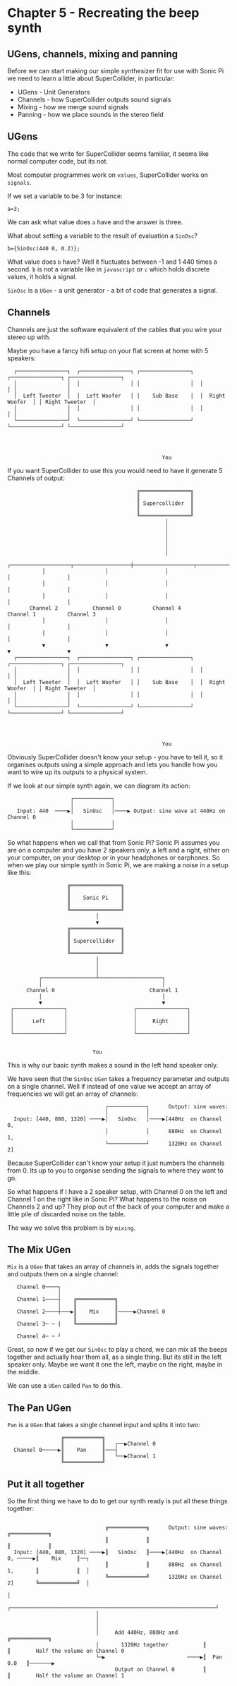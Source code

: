 # Chapter 5 - Recreating the beep synth

## UGens, channels, mixing and panning

Before we can start making our simple synthesizer fit for use with Sonic Pi we need to learn a little about SuperCollider, in particular:

* UGens - Unit Generators
* Channels - how SuperCollider outputs sound signals
* Mixing - how we merge sound signals
* Panning - how we place sounds in the stereo field

## UGens

The code that we write for SuperCollider seems familiar, it seems like normal computer code, but its not.

Most computer programmes work on `values`, SuperCollider works on `signals`.

If we set a variable to be 3 for instance:

```supercollider
a=3;
```

We can ask what value does `a` have and the answer is three.

What about setting a variable to the result of evaluation a `SinOsc`?

```supercollider
b={SinOsc(440 0, 0.2)};
```

What value does `b` have? Well it fluctuates between -1 and 1 440 times a second. `b` is not a variable like in `javascript` or `c` which holds discrete values, it holds a signal.

`SinOsc` is a `UGen` - a unit generator - a bit of code that generates a signal.

## Channels

Channels are just the software equivalent of the cables that you wire your stereo up with.

Maybe you have a fancy hifi setup on your flat screen at home with 5 speakers:

```
  ┌────────────────┐  ┌────────────────┐ ┌────────────────┐  ┌────────────────┐ ┌────────────────┐
  │                │  │                │ │                │  │                │ │                │
  │  Left Tweeter  │  │  Left Woofer   │ │    Sub Base    │  │  Right Woofer  │ │ Right Tweeter  │
  │                │  │                │ │                │  │                │ │                │
  └────────────────┘  └────────────────┘ └────────────────┘  └────────────────┘ └────────────────┘




                                                 You
```

If you want SuperCollider to use this you would need to have it generate 5 Channels of output:

```
                                         ╔════════════════╗
                                         ║                ║
                                         ║ Supercollider  ║
                                         ║                ║
                                         ╚════════════════╝
                                                  │
                                                  │
                                                  │
                                                  │
                                                  │
                                                  │
           ┌───────────────────┬──────────────────┼───────────────────┬──────────────────┐
           │                   │                  │                   │                  │
           │                   │                  │                   │                  │
           │                   │                  │                   │                  │
       Channel 2           Channel 0          Channel 4           Channel 1          Channel 3
           │                   │                  │                   │                  │
           │                   │                  │                   │                  │
           ▼                   ▼                  ▼                   ▼                  ▼
  ┌────────────────┐  ┌────────────────┐ ┌────────────────┐  ┌────────────────┐ ┌────────────────┐
  │                │  │                │ │                │  │                │ │                │
  │  Left Tweeter  │  │  Left Woofer   │ │    Sub Base    │  │  Right Woofer  │ │ Right Tweeter  │
  │                │  │                │ │                │  │                │ │                │
  └────────────────┘  └────────────────┘ └────────────────┘  └────────────────┘ └────────────────┘




                                                 You
```

Obviously SuperCollider doesn't know your setup - you have to tell it, so it organises outputs using a simple approach and lets you handle how you want to wire up its outputs to a physical system.

If we look at our simple synth again, we can diagram its action:

```
                    ┌────────────┐
                    │            │
   Input: 440  ────▶│   SinOsc   │────▶ Output: sine wave at 440Hz on Channel 0
                    │            │
                    └────────────┘
```

So what happens when we call that from Sonic Pi? Sonic Pi assumes you are on a computer and you have 2 speakers only, a left and a right, either on your computer, on your desktop or in your headphones or earphones. So when we play our simple synth in Sonic Pi, we are making a noise in a setup like this:

```
                   ╔════════════════╗
                   ║                ║
                   ║    Sonic Pi    ║
                   ║                ║
                   ╚════════════════╝
                            │
                            ▼
                   ╔════════════════╗
                   ║                ║
                   ║ Supercollider  ║
                   ║                ║
                   ╚════════════════╝
                            │
                            │
                            │
          ┌─────────────────┴────────────────────┐
          │                                      │
      Channel 0                              Channel 1
          │                                      │
          ▼                                      ▼
 ┌────────────────┐                     ┌────────────────┐
 │                │                     │                │
 │      Left      │                     │     Right      │
 │                │                     │                │
 └────────────────┘                     └────────────────┘


                           You

```

This is why our basic synth makes a sound in the left hand speaker only.

We have seen that the `SinOsc` `UGen` takes a frequency parameter and outputs on a single channel. Well if instead of one value we accept an array of frequencies we will get an array of channels:

```
                               ┌────────────┐      Output: sine waves:
                               │            │
  Input: [440, 880, 1320] ────▶│   SinOsc   │────▶[440Hz  on Channel 0,
                               │            │      880Hz  on Channel 1,
                               └────────────┘      1320Hz on Channel 2]
```

Because SuperCollider can't know your setup it just numbers the channels from 0. Its up to you to organise sending the signals to where they want to go.

So what happens if I have a 2 speaker setup, with Channel 0 on the left and Channel 1 on the right like in Sonic Pi? What happens to the noise on Channels 2 and up? They plop out of the back of your computer and make a little pile of discarded noise on the table.

The way we solve this problem is by `mixing`.

## The Mix UGen

`Mix` is a `UGen` that takes an array of channels in, adds the signals together and outputs them on a single channel:

```
   Channel 0────┐
                │
   Channel 1────┤    ╔════════════╗
                │    ║            ║
   Channel 2────┼───▶║    Mix     ║─────▶Channel 0
                     ║            ║
   Channel 3─ ─ ┤    ╚════════════╝

   Channel 4─ ─ ┘

```

Great, so now if we get our `SinOsc` to play a chord, we can mix all the beeps together and actually hear them all, as a single thing. But its still in the left speaker only. Maybe we want it one the left, maybe on the right, maybe in the middle.

We can use a `UGen` called `Pan` to do this.

## The Pan UGen

`Pan` is a `UGen` that takes a single channel input and splits it into two:

```
                 ╔════════════╗
                 ║            ║   ┌──▶Channel 0
  Channel 0─────▶║    Pan     ║───┤
                 ║            ║   └──▶Channel 1
                 ╚════════════╝
```

## Put it all together

So the first thing we have to do to get our synth ready is put all these things together:

```

                               ╔════════════╗      Output: sine waves:        ╔════════════╗
                               ║            ║                                 ║            ║
  Input: [440, 880, 1320] ────▶║   SinOsc   ║────▶[440Hz  on Channel 0, ─────▶║    Mix     ║──┐
                               ║            ║      880Hz  on Channel 1,       ║            ║  │
                               ╚════════════╝      1320Hz on Channel 2]       ╚════════════╝  │
                                                                                              │
                            ┌─────────────────────────────────────────────────────────────────┘
                            │
                            │
                            │
                            │     Add 440Hz, 880Hz and        ╔════════════╗
                            │       1320Hz together           ║            ║        Half the volume on Channel 0
                            └─▶                          ────▶║  Pan 0.0   ║───────▶
                                  Output on Channel 0         ║            ║        Half the volume on Channel 1
```
